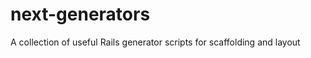 next-generators
===============

A collection of useful Rails generator scripts for scaffolding and layout